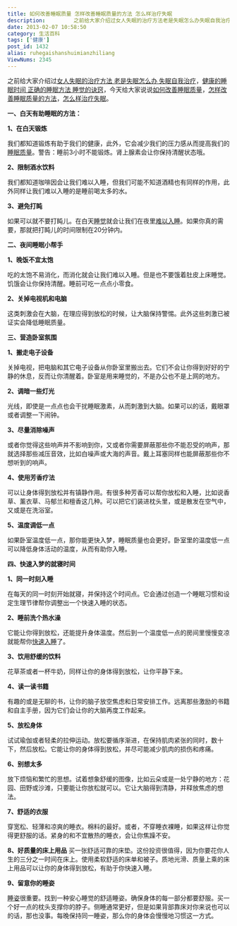 ```yaml
---
title: 如何改善睡眠质量 怎样改善睡眠质量的方法 怎么样治疗失眠
description:         之前给大家介绍过女人失眠的治疗方法老是失眠怎么办失眠自我治疗，健康的睡眠时间正确的睡眠方法睡觉的诀窍，今天给大家说说如何改善睡眠质量，怎样改善睡眠质量的方法，怎么样治疗失眠。 一、白天有助睡眠的方法：1、在白天锻炼我们都知道锻炼有助于我们的健康，此外，它会减少我们的压力感从而提高
date: 2013-02-07 10:58:50
category: 生活百科
tags: ['健康']
post_id: 1432
alias: ruhegaishanshuimianzhiliang
ViewNums: 2345
---
```


之前给大家介绍过[女人失眠的治疗方法 老是失眠怎么办 失眠自我治疗](/blog/shimiandezhiliaofangfa)，[健康的睡眠时间 正确的睡眠方法 睡觉的诀窍](/blog/shuimian)，今天给大家说说[如何改善睡眠质量](/blog/ruhegaishanshuimianzhiliang)，[怎样改善睡眠质量的方法](/blog/ruhegaishanshuimianzhiliang)，[怎么样治疗失眠](/blog/ruhegaishanshuimianzhiliang)。

**一、白天有助睡眠的方法：**

**1、在白天锻炼**

我们都知道锻炼有助于我们的健康，此外，它会减少我们的压力感从而提高我们的[睡眠质量](/blog/ruhegaishanshuimianzhiliang)。警告：睡前3小时不能锻炼。肾上腺素会让你保持清醒状态哦。

**2、限制酒水饮料**

我们都知道咖啡因会让我们难以入睡，但我们可能不知道酒精也有同样的作用，此外同样让我们难以入睡的是睡前喝太多的水。

**3、避免打盹**

如果可以就不要打盹儿。在白天[睡觉](/blog/ruhegaishanshuimianzhiliang)就会让我们在夜里[难以入睡](/blog/ruhegaishanshuimianzhiliang)。如果你真的需要，那就把打盹儿的时间限制在20分钟内。

**二、夜间睡眠小帮手**

**1、晚饭不宜太饱**

吃的太饱不易消化，而消化就会让我们难以入睡。但是也不要饿着肚皮上床睡觉。饥饿会让你保持清醒。睡前可吃一点点小零食。

**2、关掉电视机和电脑**

这类刺激会在大脑，在理应得到放松的时候，让大脑保持警惕。此外这些刺激已被证实会降低睡眠质量。

**三、营造卧室氛围**

**1、搬走电子设备**

关掉电视，把电脑和其它电子设备从你卧室里搬出去。它们不会让你得到好好的宁静的休息，反而让你清醒着。卧室是用来睡觉的，不是办公也不是上网的地方。

**2、调暗一些灯光**

光线，即使是一点点也会干扰睡眠激素，从而刺激到大脑。如果可以的话，戴眼罩或者调整一下闹钟。

**3、尽量消除噪声**

或者你觉得这些响声并不影响到你，又或者你需要屏蔽那些你不能忍受的响声，那就选择那些减压音效，比如白噪声或大海的声音。戴上耳塞同样也能屏蔽那些你不想听到的响声。

**4、使用芳香疗法**

可以让身体得到放松并有镇静作用。有很多种芳香可以帮你放松和入睡，比如说香草、薰衣草、马郁兰和檀香这几种。可以把它们装进枕头里，或是散发在空气中，又或是在洗浴室。

**5、温度调低一点**

如果卧室温度低一点，那你能更快入梦，睡眠质量也会更好。卧室里的温度低一点可以降低身体活动的温度，从而有助你入睡。

**四、快速入梦的就寝时间**

**1、同一时刻入睡**

在每天的同一时刻开始就寝，并保持这个时间点。它会通过创造一个睡眠习惯和设定生理节律帮你调整出一个快速入睡的状态。

**2、睡前洗个热水澡**

它能让你得到放松，还能提升身体温度。然后到一个温度低一点的房间里慢慢变凉就能帮你[快速入睡](/blog/ruhegaishanshuimianzhiliang)了。

**3、饮用舒缓的饮料**

花草茶或者一杯牛奶，同样让你的身体得到放松，让你平静下来。

**4、读一读书籍**

有趣的或是无聊的书，让你的脑子放空焦虑和日常安排工作。远离那些激励的书籍和自主手册，因为它们会让你的大脑再度工作起来。

**5、放松身体**

试试瑜伽或者轻柔的拉伸运动。放松要循序渐进，在保持肌肉紧张的同时，数十下，然后放松。它能让你的身体得到放松，并尽可能减少肌肉的损伤和疼痛。

**6、别想太多**

放下烦恼和繁忙的思想。试着想象舒缓的图像，比如云朵或是一处宁静的地方：花园、田野或沙滩，只要能让你放松就可以。它让大脑得到清静，并释放焦虑的想法。

**7、舒适的衣服**

穿宽松、轻薄和凉爽的睡衣。棉料的最好。或者，不穿睡衣裸睡，如果这样让你觉得更舒服的话。紧身的和不宜散热的睡衣，会让你焦躁不安。

**8、好质量的床上用品**
买一张舒适可靠的床垫。这份投资很值得，因为你要花你人生的三分之一时间在床上。使用柔软舒适的床单和被子。质地光滑、质量上乘的床上用品可以让你的身体得到放松，有助于你快速入睡。

**9、留意你的睡姿**

[睡姿](/blog/ruhegaishanshuimianzhiliang)很重要。找到一种安心睡觉的舒适睡姿。确保身体的每一部分都要舒服。买一个好一点的枕头支撑你的脖子。侧睡通常更好，但是如果背部靠床对你来说也可以的话，那也没事。每晚保持同一睡姿，那么你的身体会慢慢地习惯这一方式。

